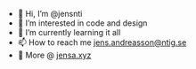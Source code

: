 - 👋 Hi, I’m @jensnti
- 👀 I’m interested in code and design
- 🌱 I’m currently learning it all
- 📫 How to reach me jens.andreasson@ntig.se
- :notebook_with_decorative_cover: More @ [jensa.xyz](https://www.jensa.xyz)
<!---
jensnti/jensnti is a ✨ special ✨ repository because its `README.md` (this file) appears on your GitHub profile.
You can click the Preview link to take a look at your changes.
--->
